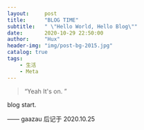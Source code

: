 ```yaml
---
layout:     post
title:      "BLOG TIME"
subtitle:   " \"Hello World, Hello Blog\""
date:       2020-10-29 22:50:00
author:     "Hux"
header-img: "img/post-bg-2015.jpg"
catalog: true
tags:
    - 生活
    - Meta
---
```


> “Yeah It's on. ”


blog start.

—— gaazau 后记于 2020.10.25


